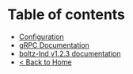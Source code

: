 # Table of contents

* [Configuration](README.md)
* [gRPC Documentation](grpc.md)
* [boltz-lnd v1.2.3 documentation](index.md)
* [< Back to Home](http://localhost:5000/o/SPM8mTvJyc7OIzGL3HD7/s/XUXMXrD8YTzvuqvAeom7/)
